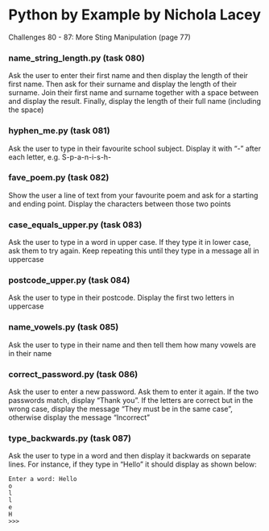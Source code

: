 # **Python by Example by Nichola Lacey**
Challenges 80 - 87: More Sting Manipulation (page 77)


### **name_string_length.py (task 080)**
Ask the user to enter their first name and then display the length of their first name. Then ask for their surname and display the length of their surname. Join their first name and surname together with a space between and display the result. Finally, display the length of their full name (including the space)

### **hyphen_me.py (task 081)**
Ask the user to type in their favourite school subject. Display it with “-” after each letter, e.g. S-p-a-n-i-s-h-

### **fave_poem.py (task 082)**
Show the user a line of text from your favourite poem and ask for a starting and ending point. Display the characters between those two points

### **case_equals_upper.py (task 083)**
Ask the user to type in a word in upper case. If they type it in lower case, ask them to try again. Keep repeating this until they type in a message all in uppercase

### **postcode_upper.py (task 084)**
Ask the user to type in their postcode. Display the first two letters in uppercase

### **name_vowels.py (task 085)**
Ask the user to type in their name and then tell them how many vowels are in their name

### **correct_password.py (task 086)**
Ask the user to enter a new password. Ask them to enter it again. If the two passwords match, display “Thank you”. If the letters are correct but in the wrong case, display the message “They must be in the same case”, otherwise display the message “Incorrect”

### **type_backwards.py** (task 087)
Ask the user to type in a word and then display it backwards on separate lines. For instance, if they type in “Hello” it should display as shown below:
```
Enter a word: Hello
o
l
l
e
H
>>>
```
